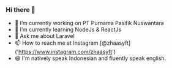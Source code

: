 ### Hi there 👋

- 🔭 I’m currently working on PT Purnama Pasifik Nuswantara
- 🌱 I’m currently learning NodeJs & ReactJs
- 💬 Ask me about Laravel
- 📫 How to reach me at Instagram [@zhaasyft] ('https://www.instagram.com/zhaasyft')
- 😄 I'm natively speak Indonesian and fluently speak english.
